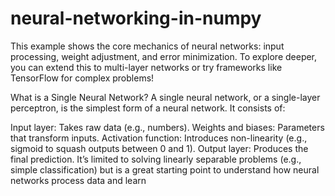 # neural-networking-in-numpy
This example shows the core mechanics of neural networks: input processing, weight adjustment, and error minimization. To explore deeper, you can extend this to multi-layer networks or try frameworks like TensorFlow for complex problems!

What is a Single Neural Network?
A single neural network, or a single-layer perceptron, is the simplest form of a neural network. It consists of:

Input layer: Takes raw data (e.g., numbers).
Weights and biases: Parameters that transform inputs.
Activation function: Introduces non-linearity (e.g., sigmoid to squash outputs between 0 and 1).
Output layer: Produces the final prediction.
It’s limited to solving linearly separable problems (e.g., simple classification) but is a great starting point to understand how neural networks process data and learn
